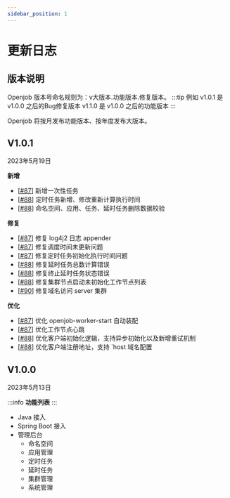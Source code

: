 ```yaml
---
sidebar_position: 1
---
```


# 更新日志
## 版本说明
Openjob 版本号命名规则为：v大版本.功能版本.修复版本。
:::tip 例如
v1.0.1 是 v1.0.0 之后的Bug修复版本 v1.1.0 是 v1.0.0 之后的功能版本
:::

Openjob 将按月发布功能版本、按年度发布大版本。

## V1.0.1

2023年5月19日

**新增**
- [[#87](https://github.com/open-job/openjob/pull/87)] 新增一次性任务
- [[#88](https://github.com/open-job/openjob/pull/88)] 定时任务新增、修改重新计算执行时间
- [[#88](https://github.com/open-job/openjob/pull/88)] 命名空间、应用、任务、延时任务删除数据校验
 
**修复**
- [[#87](https://github.com/open-job/openjob/pull/87)] 修复 log4j2 日志 appender
- [[#87](https://github.com/open-job/openjob/pull/87)] 修复调度时间未更新问题
- [[#87](https://github.com/open-job/openjob/pull/87)] 修复定时任务初始化执行时间问题
- [[#88](https://github.com/open-job/openjob/pull/88)] 修复延时任务总数计算错误
- [[#88](https://github.com/open-job/openjob/pull/88)] 修复终止延时任务状态错误
- [[#88](https://github.com/open-job/openjob/pull/88)] 修复集群节点启动未初始化工作节点列表
- [[#90](https://github.com/open-job/openjob/pull/90)] 修复域名访问 server 集群

**优化**
- [[#87](https://github.com/open-job/openjob/pull/87)] 优化 openjob-worker-start 自动装配
- [[#87](https://github.com/open-job/openjob/pull/87)] 优化工作节点心跳
- [[#88](https://github.com/open-job/openjob/pull/88)] 优化客户端初始化逻辑，支持异步初始化以及新增重试机制
- [[#88](https://github.com/open-job/openjob/pull/88)] 优化客户端注册地址，支持 `host 域名配置


## V1.0.0

2023年5月13日

:::info
**功能列表**
:::
- Java 接入
- Spring Boot 接入
- 管理后台
  - 命名空间
  - 应用管理
  - 定时任务
  - 延时任务
  - 集群管理
  - 系统管理
